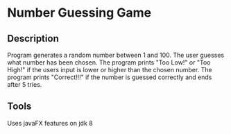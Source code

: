# Number Guessing Game

## Description
Program generates a random number between 1 and 100. The user guesses what number has been chosen. The program prints "Too Low!" or "Too High!" if the users input is lower or higher than the chosen number. The program prints "Correct!!!" if the number is guessed correctly and ends after 5 tries.

## Tools
Uses javaFX features on jdk 8
